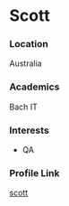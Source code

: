 # Scott

### Location

Australia

### Academics

Bach IT

### Interests

- QA


### Profile Link

[scott](https://github.com/scott-au)